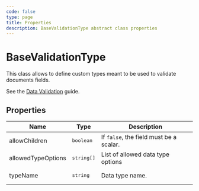 ```yaml
---
code: false
type: page
title: Properties
description: BaseValidationType abstract class properties
---
```


# BaseValidationType

This class allows to define custom types meant to be used to validate documents fields.

See the [Data Validation](/core/2/guides/advanced/9-data-validation) guide.

## Properties

| Name              | Type                              | Description |
|-------------------|-----------------------------------|-------------|
| allowChildren | <pre>boolean</pre> | If `false`, the field must be a scalar.  |
| allowedTypeOptions | <pre>string[]</pre> | List of allowed data type options  |
| typeName | <pre>string</pre> | Data type name.  |

